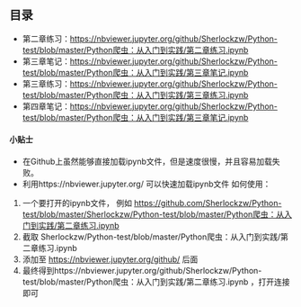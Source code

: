 ## 目录

- 第二章练习：https://nbviewer.jupyter.org/github/Sherlockzw/Python-test/blob/master/Python爬虫：从入门到实践/第二章练习.ipynb
- 第三章笔记：https://nbviewer.jupyter.org/github/Sherlockzw/Python-test/blob/master/Python爬虫：从入门到实践/第三章笔记.ipynb
- 第三章练习：https://nbviewer.jupyter.org/github/Sherlockzw/Python-test/blob/master/Python爬虫：从入门到实践/第三章练习.ipynb
- 第四章笔记：https://nbviewer.jupyter.org/github/Sherlockzw/Python-test/blob/master/Python爬虫：从入门到实践/第三章笔记.ipynb






#### 小贴士
- 在Github上虽然能够直接加载ipynb文件，但是速度很慢，并且容易加载失败。
- 利用https://nbviewer.jupyter.org/ 可以快速加载ipynb文件
如何使用： 
1. 一个要打开的ipynb文件， 例如 https://github.com/Sherlockzw/Python-test/blob/master/Sherlockzw/Python-test/blob/master/Python爬虫：从入门到实践/第二章练习.ipynb
2. 截取 Sherlockzw/Python-test/blob/master/Python爬虫：从入门到实践/第二章练习.ipynb
3. 添加至 https://nbviewer.jupyter.org/github/ 后面
4. 最终得到https://nbviewer.jupyter.org/github/Sherlockzw/Python-test/blob/master/Python爬虫：从入门到实践/第二章练习.ipynb ，打开连接即可
